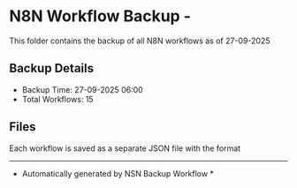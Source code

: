 # N8N Workflow Backup - 
This folder contains the backup of all N8N workflows as of 27-09-2025

## Backup Details
- Backup Time: 27-09-2025 06:00
- Total Workflows: 15

## Files
Each workflow is saved as a separate JSON file with the format

-----------
* Automatically generated by NSN Backup Workflow *
